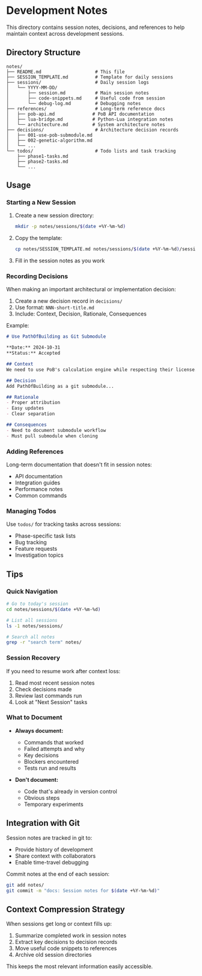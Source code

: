 # Development Notes

This directory contains session notes, decisions, and references to help maintain context across development sessions.

## Directory Structure

```
notes/
├── README.md                    # This file
├── SESSION_TEMPLATE.md          # Template for daily sessions
├── sessions/                    # Daily session logs
│   └── YYYY-MM-DD/
│       ├── session.md           # Main session notes
│       ├── code-snippets.md     # Useful code from session
│       └── debug-log.md         # Debugging notes
├── references/                  # Long-term reference docs
│   ├── pob-api.md              # PoB API documentation
│   ├── lua-bridge.md           # Python-Lua integration notes
│   └── architecture.md         # System architecture notes
├── decisions/                   # Architecture decision records
│   ├── 001-use-pob-submodule.md
│   ├── 002-genetic-algorithm.md
│   └── ...
└── todos/                       # Todo lists and task tracking
    ├── phase1-tasks.md
    ├── phase2-tasks.md
    └── ...
```

## Usage

### Starting a New Session

1. Create a new session directory:
   ```bash
   mkdir -p notes/sessions/$(date +%Y-%m-%d)
   ```

2. Copy the template:
   ```bash
   cp notes/SESSION_TEMPLATE.md notes/sessions/$(date +%Y-%m-%d)/session.md
   ```

3. Fill in the session notes as you work

### Recording Decisions

When making an important architectural or implementation decision:

1. Create a new decision record in `decisions/`
2. Use format: `NNN-short-title.md`
3. Include: Context, Decision, Rationale, Consequences

Example:
```markdown
# Use PathOfBuilding as Git Submodule

**Date:** 2024-10-31
**Status:** Accepted

## Context
We need to use PoB's calculation engine while respecting their license...

## Decision
Add PathOfBuilding as a git submodule...

## Rationale
- Proper attribution
- Easy updates
- Clear separation

## Consequences
- Need to document submodule workflow
- Must pull submodule when cloning
```

### Adding References

Long-term documentation that doesn't fit in session notes:
- API documentation
- Integration guides
- Performance notes
- Common commands

### Managing Todos

Use `todos/` for tracking tasks across sessions:
- Phase-specific task lists
- Bug tracking
- Feature requests
- Investigation topics

## Tips

### Quick Navigation
```bash
# Go to today's session
cd notes/sessions/$(date +%Y-%m-%d)

# List all sessions
ls -1 notes/sessions/

# Search all notes
grep -r "search term" notes/
```

### Session Recovery
If you need to resume work after context loss:
1. Read most recent session notes
2. Check decisions made
3. Review last commands run
4. Look at "Next Session" tasks

### What to Document
- **Always document:**
  - Commands that worked
  - Failed attempts and why
  - Key decisions
  - Blockers encountered
  - Tests run and results

- **Don't document:**
  - Code that's already in version control
  - Obvious steps
  - Temporary experiments

## Integration with Git

Session notes are tracked in git to:
- Provide history of development
- Share context with collaborators
- Enable time-travel debugging

Commit notes at the end of each session:
```bash
git add notes/
git commit -m "docs: Session notes for $(date +%Y-%m-%d)"
```

## Context Compression Strategy

When sessions get long or context fills up:
1. Summarize completed work in session notes
2. Extract key decisions to decision records
3. Move useful code snippets to references
4. Archive old session directories

This keeps the most relevant information easily accessible.
